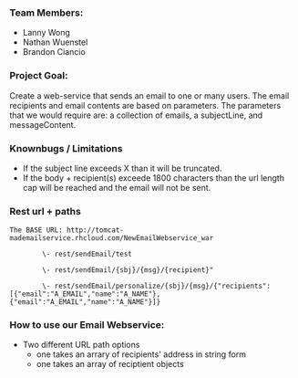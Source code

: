 ### Team Members:
- Lanny Wong
- Nathan Wuenstel
- Brandon Ciancio

### Project Goal: 
Create a web-service that sends an email to one or many users. The email recipients and email contents are based on parameters. The parameters that we would require are: a collection of emails, a subjectLine, and messageContent.
				   
### Knownbugs / Limitations

* If the subject line exceeds X than it will be truncated.
* If the body + recipient(s) exceede 1800 characters than the url length cap will be reached and the email will not be sent.
	
### Rest url + paths
```
The BASE URL: http://tomcat-mademailservice.rhcloud.com/NewEmailWebservice_war

 		\- rest/sendEmail/test  

		\- rest/sendEmail/{sbj}/{msg}/{recipient}" 

		\- rest/sendEmail/personalize/{sbj}/{msg}/{"recipients":[{"email":"A_EMAIL","name":"A_NAME"},{"email":"A_EMAIL","name":"A_NAME"}]}

```	
### How to use our Email Webservice:
- Two different URL path options 
	- one takes an arrary of recipients' address in string form
	- one takes an array of reciptient objects
